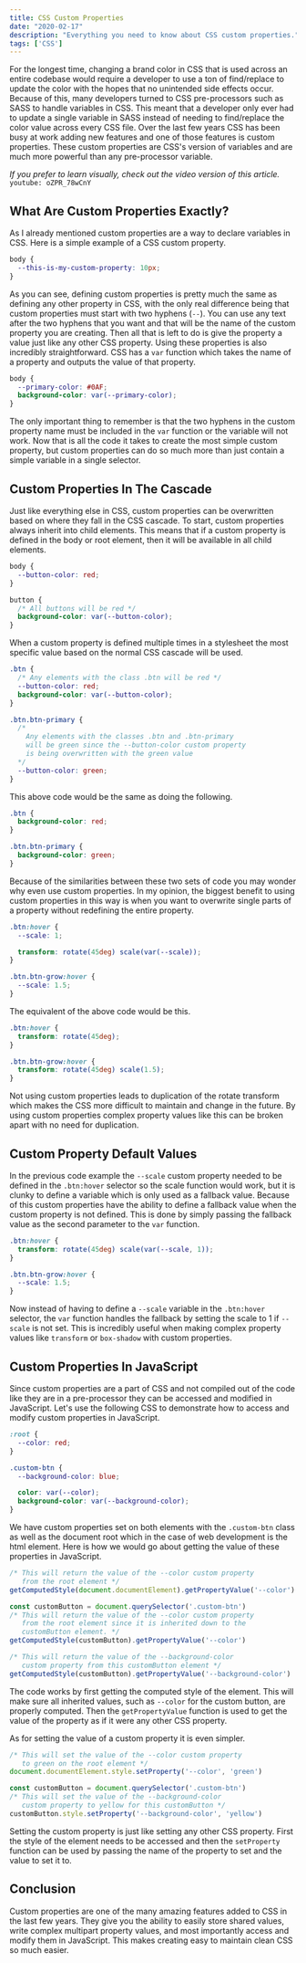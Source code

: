 ```yaml
---
title: CSS Custom Properties
date: "2020-02-17"
description: "Everything you need to know about CSS custom properties."
tags: ['CSS']
---
```


For the longest time, changing a brand color in CSS that is used across an entire codebase would require a developer to use a ton of find/replace to update the color with the hopes that no unintended side effects occur. Because of this, many developers turned to CSS pre-processors such as SASS to handle variables in CSS. This meant that a developer only ever had to update a single variable in SASS instead of needing to find/replace the color value across every CSS file. Over the last few years CSS has been busy at work adding new features and one of those features is custom properties. These custom properties are CSS's version of variables and are much more powerful than any pre-processor variable.

*If you prefer to learn visually, check out the video version of this article.*
`youtube: oZPR_78wCnY`

## What Are Custom Properties Exactly?

As I already mentioned custom properties are a way to declare variables in CSS. Here is a simple example of a CSS custom property.
```css
body {
  --this-is-my-custom-property: 10px;
}
```
As you can see, defining custom properties is pretty much the same as defining any other property in CSS, with the only real difference being that custom properties must start with two hyphens (`--`). You can use any text after the two hyphens that you want and that will be the name of the custom property you are creating. Then all that is left to do is give the property a value just like any other CSS property. Using these properties is also incredibly straightforward. CSS has a `var` function which takes the name of a property and outputs the value of that property.
```css
body {
  --primary-color: #0AF;
  background-color: var(--primary-color);
}
```
The only important thing to remember is that the two hyphens in the custom property name must be included in the `var` function or the variable will not work. Now that is all the code it takes to create the most simple custom property, but custom properties can do so much more than just contain a simple variable in a single selector.

## Custom Properties In The Cascade

Just like everything else in CSS, custom properties can be overwritten based on where they fall in the CSS cascade. To start, custom properties always inherit into child elements. This means that if a custom property is defined in the body or root element, then it will be available in all child elements.
```css
body {
  --button-color: red;
}

button {
  /* All buttons will be red */
  background-color: var(--button-color);
}
```
When a custom property is defined multiple times in a stylesheet the most specific value based on the normal CSS cascade will be used.
```css
.btn {
  /* Any elements with the class .btn will be red */
  --button-color: red;
  background-color: var(--button-color);
}

.btn.btn-primary {
  /*
    Any elements with the classes .btn and .btn-primary
    will be green since the --button-color custom property
    is being overwritten with the green value
  */
  --button-color: green;
}
```
This above code would be the same as doing the following.
```css
.btn {
  background-color: red;
}

.btn.btn-primary {
  background-color: green;
}
```
Because of the similarities between these two sets of code you may wonder why even use custom properties. In my opinion, the biggest benefit to using custom properties in this way is when you want to overwrite single parts of a property without redefining the entire property.
```css
.btn:hover {
  --scale: 1;

  transform: rotate(45deg) scale(var(--scale));
}

.btn.btn-grow:hover {
  --scale: 1.5;
}
```
The equivalent of the above code would be this.
```css
.btn:hover {
  transform: rotate(45deg);
}

.btn.btn-grow:hover {
  transform: rotate(45deg) scale(1.5);
}
```
Not using custom properties leads to duplication of the rotate transform which makes the CSS more difficult to maintain and change in the future. By using custom properties complex property values like this can be broken apart with no need for duplication.

## Custom Property Default Values

In the previous code example the `--scale` custom property needed to be defined in the `.btn:hover` selector so the scale function would work, but it is clunky to define a variable which is only used as a fallback value. Because of this custom properties have the ability to define a fallback value when the custom property is not defined. This is done by simply passing the fallback value as the second parameter to the `var` function.
```css
.btn:hover {
  transform: rotate(45deg) scale(var(--scale, 1));
}

.btn.btn-grow:hover {
  --scale: 1.5;
}
```
Now instead of having to define a `--scale` variable in the `.btn:hover` selector, the `var` function handles the fallback by setting the scale to 1 if `--scale` is not set. This is incredibly useful when making complex property values like `transform` or `box-shadow` with custom properties.

## Custom Properties In JavaScript

Since custom properties are a part of CSS and not compiled out of the code like they are in a pre-processor they can be accessed and modified in JavaScript. Let's use the following CSS to demonstrate how to access and modify custom properties in JavaScript.
```css
:root {
  --color: red;
}

.custom-btn {
  --background-color: blue;

  color: var(--color);
  background-color: var(--background-color);
}
```
We have custom properties set on both elements with the `.custom-btn` class as well as the document root which in the case of web development is the html element. Here is how we would go about getting the value of these properties in JavaScript.
```js
/* This will return the value of the --color custom property
   from the root element */
getComputedStyle(document.documentElement).getPropertyValue('--color')

const customButton = document.querySelector('.custom-btn')
/* This will return the value of the --color custom property
   from the root element since it is inherited down to the
   customButton element. */
getComputedStyle(customButton).getPropertyValue('--color')

/* This will return the value of the --background-color
   custom property from this customButton element */
getComputedStyle(customButton).getPropertyValue('--background-color')
```
The code works by first getting the computed style of the element. This will make sure all inherited values, such as `--color` for the custom button, are properly computed. Then the `getPropertyValue` function is used to get the value of the property as if it were any other CSS property.

As for setting the value of a custom property it is even simpler.
```js
/* This will set the value of the --color custom property
   to green on the root element */
document.documentElement.style.setProperty('--color', 'green')

const customButton = document.querySelector('.custom-btn')
/* This will set the value of the --background-color
   custom property to yellow for this customButton */
customButton.style.setProperty('--background-color', 'yellow')
```
Setting the custom property is just like setting any other CSS property. First the style of the element needs to be accessed and then the `setProperty` function can be used by passing the name of the property to set and the value to set it to.

## Conclusion

Custom properties are one of the many amazing features added to CSS in the last few years. They give you the ability to easily store shared values, write complex multipart property values, and most importantly access and modify them in JavaScript. This makes creating easy to maintain clean CSS so much easier.